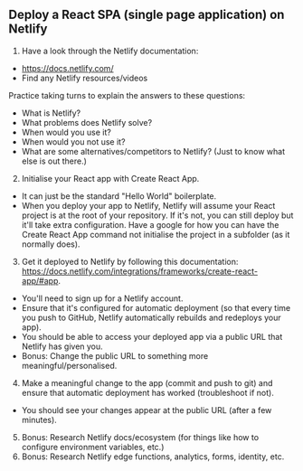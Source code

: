 ## Deploy a React SPA (single page application) on Netlify

 1. Have a look through the Netlify documentation:
  - https://docs.netlify.com/
  - Find any Netlify resources/videos

 Practice taking turns to explain the answers to these questions:
  - What is Netlify?
  - What problems does Netlify solve?
  - When would you use it?
  - When would you not use it?
  - What are some alternatives/competitors to Netlify? (Just to know what else is out there.)

 2. Initialise your React app with Create React App. 
  - It can just be the standard "Hello World" boilerplate.
  - When you deploy your app to Netlify, Netlify will assume your React project is at the root of your repository. If it's not, you can still deploy but it'll take extra configuration. Have a google for how you can have the Create React App command not initialise the project in a subfolder (as it normally does).

 3. Get it deployed to Netlify by following this documentation: https://docs.netlify.com/integrations/frameworks/create-react-app/#app.
  - You'll need to sign up for a Netlify account.
  - Ensure that it's configured for automatic deployment (so that every time you push to GitHub, Netlify automatically rebuilds and redeploys your app).
  - You should be able to access your deployed app via a public URL that Netlify has given you.
  - Bonus: Change the public URL to something more meaningful/personalised.

 4. Make a meaningful change to the app (commit and push to git) and ensure that automatic deployment has worked (troubleshoot if not).
  - You should see your changes appear at the public URL (after a few minutes).

 5. Bonus: Research Netlify docs/ecosystem (for things like how to configure environment variables, etc.)
 6. Bonus: Research Netlify edge functions, analytics, forms, identity, etc.